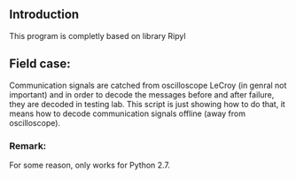 ## Introduction
This program is completly based on library Ripyl

## Field case:
Communication signals are catched from oscilloscope LeCroy (in genral not important) and in order to decode the messages before and after failure, they are decoded in testing lab.
This script is just showing how to do that, it means how to decode communication signals offline (away from oscilloscope).


### Remark:
For some reason, only works for Python 2.7.
